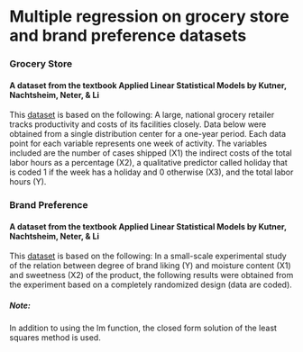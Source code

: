 # Multiple regression on grocery store and brand preference datasets

### Grocery Store
#### A dataset from the textbook Applied Linear Statistical Models by Kutner, Nachtsheim, Neter, & Li
This [dataset](http://users.stat.ufl.edu/~rrandles/sta4210/Rclassnotes/data/textdatasets/KutnerData/Chapter%20%206%20Data%20Sets/CH06PR09.txt) is based on the following: A large, national grocery retailer tracks productivity and costs of its facilities
closely. Data below were obtained from a single distribution center for a one-year period. Each
data point for each variable represents one week of activity. The variables included are the
number of cases shipped (X1) the indirect costs of the total labor hours as a percentage (X2),
a qualitative predictor called holiday that is coded 1 if the week has a holiday and 0 otherwise
(X3), and the total labor hours (Y).

### Brand Preference
#### A dataset from the textbook Applied Linear Statistical Models by Kutner, Nachtsheim, Neter, & Li
This [dataset](http://users.stat.ufl.edu/~rrandles/sta4210/Rclassnotes/data/textdatasets/KutnerData/Chapter%20%206%20Data%20Sets/CH06PR05.txt) is based on the following: In a small-scale experimental study of the relation between degree of brand
liking (Y) and moisture content (X1) and sweetness (X2) of the product, the following results
were obtained from the experiment based on a completely randomized design (data are coded).


##### Note:
In addition to using the lm function, the closed form solution of the least squares method is used.
